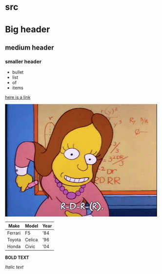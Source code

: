 # src

# Big header

## medium header

### smaller header

- bullet
- list
- of
- items

[here is a link](http://www.google.com)

![This is alt text](dance.png)

| Make    | Model  | Year |
| ------- | ------ | ---- |
| Ferrari | F5     | '84  |
| Toyota  | Celica | '96  |
| Honda   | Civic  | '04  |

**BOLD TEXT**

_Italic text_
